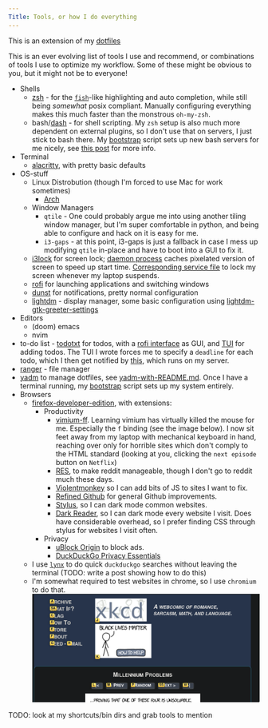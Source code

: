 ```yaml
---
Title: Tools, or how I do everything
---
```


This is an extension of my [dotfiles](https://github.com/seanbreckenridge/dotfiles)

This is an ever evolving list of tools I use and recommend, or combinations of tools I use to optimize my workflow. Some of these might be obvious to you, but it might not be to everyone!

- Shells
  - [zsh](http://zsh.sourceforge.net/) - for the [`fish`](https://fishshell.com/)-like highlighting and auto completion, while still being *somewhat* posix compliant. Manually configuring everything makes this much faster than the monstrous `oh-my-zsh`.
  - bash/[dash](https://wiki.archlinux.org/index.php/Dash) - for shell scripting. My `zsh` setup is also much more dependent on external plugins, so I don't use that on servers, I just stick to bash there. My [bootstrap](https://github.com/seanbreckenridge/bootstrap/) script sets up new bash servers for me nicely, see [this post](/post/server_setup) for more info.
- Terminal
  - [alacritty](https://github.com/alacritty/alacritty), with pretty basic defaults
- OS-stuff
  - Linux Distrobution (though I'm forced to use Mac for work sometimes)
    - [Arch](https://wiki.archlinux.org/index.php/)
  - Window Managers
    - `qtile` - One could probably argue me into using another tiling window manager, but I'm super comfortable in python, and being able to configure and hack on it is easy for me.
    - `i3-gaps` - at this point, i3-gaps is just a fallback in case I mess up modifying `qtile` in-place and have to boot into a GUI to fix it.
  - [i3lock](https://i3wm.org/i3lock/) for screen lock; [daemon process](https://sean.fish/d/lock-screen?dark) caches pixelated version of screen to speed up start time. [Corresponding service file](https://sean.fish/d/lockscreen@.service?dark) to lock my screen whenever my laptop suspends.
  - [rofi](https://github.com/davatorium/rofi) for launching applications and switching windows
  - [dunst](https://dunst-project.org/) for notifications, pretty normal configuration
  - [lightdm](https://wiki.archlinux.org/index.php/LightDM) - display manager, some basic configuration using [lightdm-gtk-greeter-settings](https://www.archlinux.org/packages/community/any/lightdm-gtk-greeter-settings/)
- Editors
  - (doom) emacs
  - nvim
- to-do list - [todotxt](http://todotxt.org/) for todos, with a [rofi interface](https://sean.fish/d/todo-prompt?dark) as GUI, and [TUI](https://gitlab.com/seanbreckenridge/full_todotxt) for adding todos. The TUI I wrote forces me to specify a `deadline` for each todo, which I then get notified by [this](https://github.com/seanbreckenridge/todotxt_deadline_notify), which runs on my server.
- [ranger](https://github.com/ranger/ranger) - file manager
- [yadm](https://yadm.io) to manage dotfiles, see [yadm-with-README.md](https://sean.fish/d/yadm-with-README.md?dark). Once I have a terminal running, my [bootstrap](https://sean.fish/d/bootstrap?dark) script sets up my system entirely.
- Browsers
  - [firefox-developer-edition](https://www.mozilla.org/en-US/firefox/developer/), with extensions:
    - Productivity
      - [vimium-ff](https://addons.mozilla.org/en-US/firefox/addon/vimium-ff/). Learning vimium has virtually killed the mouse for me. Especially the `f` binding (see the image below). I now sit feet away from my laptop with mechanical keyboard in hand, reaching over only for horrible sites which don't comply to the HTML standard (looking at you, clicking the `next episode` button on `Netflix`)
      - [RES](https://addons.mozilla.org/en-US/firefox/addon/reddit-enhancement-suite/), to make reddit manageable, though I don't go to reddit much these days.
      - [Violentmonkey](https://addons.mozilla.org/en-US/firefox/addon/violentmonkey/) so I can add bits of JS to sites I want to fix.
      - [Refined Github](https://addons.mozilla.org/en-US/firefox/addon/refined-github-/) for general Github improvements.
      - [Stylus](https://addons.mozilla.org/en-US/firefox/addon/styl-us/), so I can dark mode common websites.
      - [Dark Reader](https://addons.mozilla.org/en-US/firefox/addon/darkreader), so I can dark mode every website I visit. Does have considerable overhead, so I prefer finding CSS through stylus for websites I visit often.
    - Privacy
      - [uBlock Origin](https://addons.mozilla.org/en-US/firefox/addon/ublock-origin/) to block ads.
      - [DuckDuckGo Privacy Essentials](https://addons.mozilla.org/en-US/firefox/addon/duckduckgo-for-firefox/)
  - I use [`lynx`](https://www.lynxproject.org/) to do quick `duckduckgo` searches without leaving the terminal (TODO: write a post showing how to do this)
  - I'm somewhat required to test websites in chrome, so I use `chromium` to do that.
![vimium selecting links for me to visit purely with the keyboard](images/vimium.png)

TODO: look at my shortcuts/bin dirs and grab tools to mention

